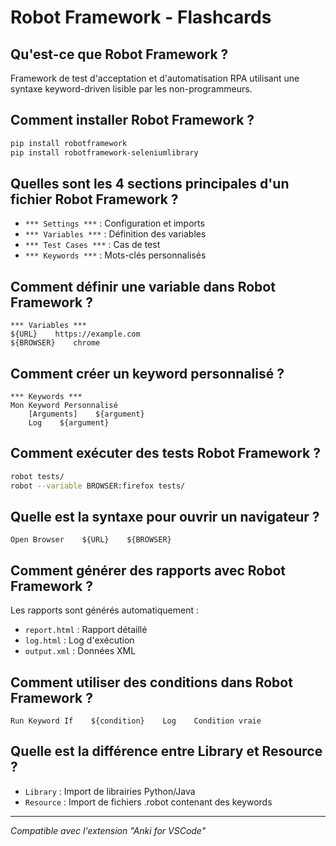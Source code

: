 # Robot Framework - Flashcards

## Qu'est-ce que Robot Framework ?
Framework de test d'acceptation et d'automatisation RPA utilisant une syntaxe keyword-driven lisible par les non-programmeurs.

## Comment installer Robot Framework ?
```bash
pip install robotframework
pip install robotframework-seleniumlibrary
```

## Quelles sont les 4 sections principales d'un fichier Robot Framework ?
- `*** Settings ***` : Configuration et imports
- `*** Variables ***` : Définition des variables
- `*** Test Cases ***` : Cas de test
- `*** Keywords ***` : Mots-clés personnalisés

## Comment définir une variable dans Robot Framework ?
```robot
*** Variables ***
${URL}    https://example.com
${BROWSER}    chrome
```

## Comment créer un keyword personnalisé ?
```robot
*** Keywords ***
Mon Keyword Personnalisé
    [Arguments]    ${argument}
    Log    ${argument}
```

## Comment exécuter des tests Robot Framework ?
```bash
robot tests/
robot --variable BROWSER:firefox tests/
```

## Quelle est la syntaxe pour ouvrir un navigateur ?
```robot
Open Browser    ${URL}    ${BROWSER}
```

## Comment générer des rapports avec Robot Framework ?
Les rapports sont générés automatiquement :
- `report.html` : Rapport détaillé
- `log.html` : Log d'exécution
- `output.xml` : Données XML

## Comment utiliser des conditions dans Robot Framework ?
```robot
Run Keyword If    ${condition}    Log    Condition vraie
```

## Quelle est la différence entre Library et Resource ?
- `Library` : Import de librairies Python/Java
- `Resource` : Import de fichiers .robot contenant des keywords

---
*Compatible avec l'extension "Anki for VSCode"* 